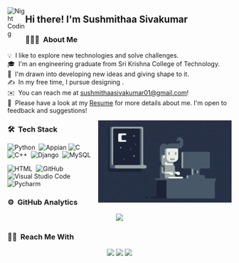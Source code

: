 

<img alt="Night Coding" src="./assets/Hand%20Wave.gif" width='40' align="left"/><h2>Hi there! I'm Sushmithaa Sivakumar</h2>

<!-- ## 👋 &nbsp;Hi there! I'm Sushmithaa Sivakumar -->

### 👨🏻‍💻 &nbsp;About Me

💡 &nbsp;I like to explore new technologies and solve challenges.\
🎓 &nbsp;I'm an engineering graduate from Sri Krishna College of Technology.\
🌱 &nbsp;I'm drawn into developing new ideas and giving shape to it.\
✍️ &nbsp;In my free time, I pursue designing .\
✉️ &nbsp;You can reach me at sushmithaasivakumar01@gmail.com!\
📄 &nbsp;Please have a look at my [Resume](https://drive.google.com/file/d/1PHbLr5AasiTUHnMBaV3ufZYYd-u8lVgy/view?usp=drive_link) for more details about me. I'm open to feedback and suggestions!

<img alt="Night Coding" src="https://raw.githubusercontent.com/AVS1508/AVS1508/master/assets/Night-Coding.gif" align="right"/>

### 🛠 &nbsp;Tech Stack

![Python](https://img.shields.io/badge/-Python-05122A?style=flat&logo=python)&nbsp;
![Appian](https://img.shields.io/badge/Appian-black?style=flat-square&logo=Appian&logoColor=blue&logoSize=auto)
![C](https://img.shields.io/badge/-C-05122A?style=flat&logo=C&logoColor=A8B9CC)&nbsp;
![C++](https://img.shields.io/badge/-C++-05122A?style=flat&logo=C%2B%2B&logoColor=00599C)&nbsp;
![Django](https://img.shields.io/badge/-Django-05122A?style=flat&logo=django&logoColor=092E20)&nbsp;
![MySQL](https://img.shields.io/badge/MySQL-black?style=flat-square&logo=mysql&logoSize=auto)

![HTML](https://img.shields.io/badge/-HTML-05122A?style=flat&logo=HTML5)&nbsp;
![GitHub](https://img.shields.io/badge/-GitHub-05122A?style=flat&logo=github)&nbsp;
![Visual Studio Code](https://img.shields.io/badge/-Visual%20Studio%20Code-05122A?style=flat&logo=visual-studio-code&logoColor=007ACC)&nbsp;
![Pycharm](https://img.shields.io/badge/pycharm-black?style=flat-square&logo=pycharm)



### ⚙️ &nbsp;GitHub Analytics

<p align="center">
<a href="https://github.com/AVS1508">
  <img height="180em" src="https://github-readme-streak-stats.herokuapp.com/?user=sushmithaasivakumar&theme=synthwave&hide_border=true"/>
 
</a>
</p>

### 🤝🏻 &nbsp;Reach Me With

<p align="center">
<a href="https://www.linkedin.com/in/sushmithaa-sivakumar-663073209/"><img src="https://img.shields.io/badge/Sushmithaa%20Sivakumar-blue?style=flat-square&logo=linkedin&logoColor=white&logoSize=auto"/></a>
<a href="mailto:sushmithaasivakumar01@gmail.com"><img src="https://img.shields.io/badge/sushmithaasivakumar01%40gmail.com-red?style=flat-square&logo=gmail&logoColor=white&logoSize=auto"/></a>
<a href="https://www.hackerrank.com/profile/sushmithaa_siva1"><img src="https://img.shields.io/badge/Sushmithaa%20Sivakumar-black?style=flat-square&logo=hackerrank&logoColor=green&logoSize=auto"/></a>

</p>

